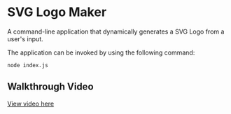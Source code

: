 # SVG Logo Maker

A command-line application that dynamically generates a SVG Logo from a user's input.

The application can be invoked by using the following command:

```
node index.js
```

## Walkthrough Video

[View video here](https://drive.google.com/file/d/191GFr7Nb1ZUE-72QMN1wKmZ82eM3VoBD/view)
